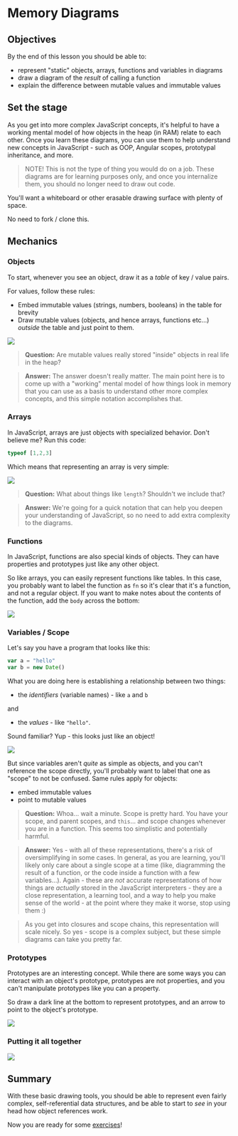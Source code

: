 # Memory Diagrams

## Objectives

By the end of this lesson you should be able to:

- represent "static" objects, arrays, functions and variables in diagrams
- draw a diagram of the _result_ of calling a function
- explain the difference between mutable values and immutable values

## Set the stage

As you get into more complex JavaScript concepts, it's helpful to have a working mental model of how objects in the heap (in RAM) relate to each other.  Once you learn these diagrams, you can use them to help understand new concepts in JavaScript - such as OOP, Angular scopes, prototypal inheritance, and more.

> NOTE!  This is not the type of thing you would do on a job.  These diagrams are for learning purposes only, and once you internalize them, you should no longer need to draw out code.

You'll want a whiteboard or other erasable drawing surface with plenty of space.

No need to fork / clone this.

## Mechanics

### Objects

To start, whenever you see an object, draw it as a _table_ of key / value pairs.

For values, follow these rules:

- Embed immutable values (strings, numbers, booleans) in the table for brevity
- Draw mutable values (objects, and hence arrays, functions etc...) _outside_ the table and just point to them.

![](https://students-gschool-production.s3.amazonaws.com/uploads/asset/file/178/ram-diagrams.001.png)

> **Question:** Are mutable values really stored "inside" objects in real life in the heap?

> **Answer:** The answer doesn't really matter.  The main point here is to come up with a "working" mental model of how things look in memory that you can use as a basis to understand other more complex concepts, and this simple notation accomplishes that.

### Arrays

In JavaScript, arrays are just objects with specialized behavior.  Don't believe me?  Run this code:

```javascript
typeof [1,2,3]
```

Which means that representing an array is very simple:

![](https://students-gschool-production.s3.amazonaws.com/uploads/asset/file/176/ram-diagrams.002.png)

> **Question:** What about things like `length`?  Shouldn't we include that?

> **Answer:** We're going for a quick notation that can help you deepen your understanding of JavaScript, so no need to add extra complexity to the diagrams.

### Functions

In JavaScript, functions are also special kinds of objects.  They can have properties and prototypes just like any other object.

So like arrays, you can easily represent functions like tables.  In this case, you probably want to label the function as `fn` so it's clear that it's a function, and not a regular object.  If you want to make notes about the contents of the function, add the `body` across the bottom:

![](https://students-gschool-production.s3.amazonaws.com/uploads/asset/file/181/ram-diagrams.006.png)

### Variables / Scope

Let's say you have a program that looks like this:

```javascript
var a = "hello"
var b = new Date()
```

What you are doing here is establishing a relationship between two things:

- the _identifiers_ (variable names) - like `a` and `b`

and

- the _values_ - like `"hello"`.

Sound familiar?  Yup - this looks just like an object!

![](https://students-gschool-production.s3.amazonaws.com/uploads/asset/file/177/ram-diagrams.003.png)

But since variables aren't _quite_ as simple as objects, and you can't reference the scope directly, you'll probably want to label that one as "scope" to not be confused.  Same rules apply for objects:

- embed immutable values
- point to mutable values

> **Question:** Whoa... wait a minute.  Scope is pretty hard.  You have your scope, and parent scopes, and `this`... and scope changes whenever you are in a function.  This seems too simplistic and potentially harmful.

> **Answer:** Yes - with all of these representations, there's a risk of oversimplifying in some cases. In general, as you are learning, you'll likely only care about a single scope at a time (like, diagramming the result of a function, or the code inside a function with a few variables...).  Again - these are _not_ accurate representations of how things are _actually_ stored in the JavaScript interpreters - they are a close representation, a learning tool, and a way to help you make sense of the world - at the point where they make it worse, stop using them :)

> As you get into closures and scope chains, this representation will scale nicely.  So yes - scope is a complex subject, but these simple diagrams can take you pretty far.


### Prototypes

Prototypes are an interesting concept.  While there are some ways you can interact with an object's prototype, prototypes are not properties, and you can't manipulate prototypes like you can a property.

So draw a dark line at the bottom to represent prototypes, and an arrow to point to the object's prototype.

![](https://students-gschool-production.s3.amazonaws.com/uploads/asset/file/179/ram-diagrams.004.png)

### Putting it all together


![](https://students-gschool-production.s3.amazonaws.com/uploads/asset/file/377/memory-diagram-example.png)

## Summary

With these basic drawing tools, you should be able to represent even fairly complex, self-referential data structures, and be able to start to _see_ in your head how object references work.

Now you are ready for some [exercises](./03-memory-diagrams-exercises.md)!
